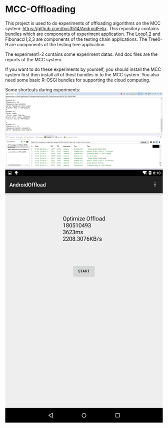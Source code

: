 # MCC-Offloading
This project is used to do experiments of offloading algorithms on the MCC system: https://github.com/bxs3514/AndroidFelix.
This repository contains bundles which are components of experiment application.
The Loop1,2 and Fibonacci1,2,3 are components of the testing chain applications.
The Tree0-9 are components of the testing tree application.

The experiment1-2 contains some experiment datas.
And doc files are the reports of the MCC system.

If you want to do these experiments by yourself, you should install the MCC system first then install all of thest bundles in to the MCC system. You also need some basic R-OSGi bundles for supporting the cloud computing.

Some shortcuts during experiments:
![alt tag](https://github.com/bxs3514/MCC-Offloading/blob/master/Examination%202/1/Low1.jpg?raw=true)
![alt tag](https://github.com/bxs3514/MCC-Offloading/blob/master/Examination%202/1/Screenshot_2015-07-28-20-10-40.png?raw=true)
